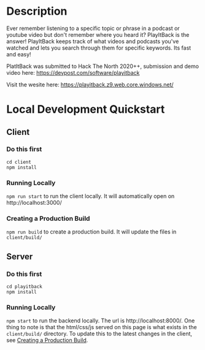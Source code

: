 # Description
Ever remember listening to a specific topic or phrase in a podcast or youtube video but don't remember where you heard it? PlayItBack is the answer! PlayItBack keeps track of what videos and podcasts you've watched and lets you search through them for specific keywords. Its fast and easy! 

PlatItBack was submitted to Hack The North 2020++, submission and demo video here: https://devpost.com/software/playitback

Visit the wesite here: https://playitback.z9.web.core.windows.net/

# Local Development Quickstart

## Client
### Do this first
```
cd client
npm install
```

### Running Locally
`npm run start` to run the client locally. It will automatically open on http://localhost:3000/

### Creating a Production Build
`npm run build` to create a production build. It will update the files in `client/build/`

## Server
### Do this first
```
cd playitback
npm install
```

### Running Locally
`npm start` to run the backend locally. The url is http://localhost:8000/. One thing to note is that the html/css/js served on this page is what exists in the `client/build/` directory. To update this to the latest changes in the client, see [Creating a Production Build](https://github.com/kodyang/playitback/new/master?readme=1#creating-a-production-build).
